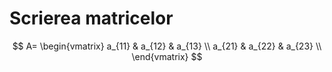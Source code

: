<script id="MathJax-script" async src="https://cdn.jsdelivr.net/npm/mathjax@3.0.1/es5/tex-mml-chtml.js"></script>

# Scrierea matricelor

$$
A=
\begin{vmatrix}
a_{11} & a_{12} & a_{13} \\
a_{21} & a_{22} & a_{23} \\
\end{vmatrix} 
$$

